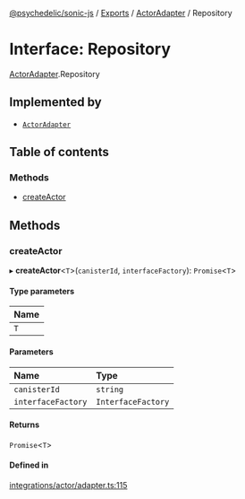 [@psychedelic/sonic-js](../README.md) / [Exports](../modules.md) / [ActorAdapter](../modules/ActorAdapter.md) / Repository

# Interface: Repository

[ActorAdapter](../modules/ActorAdapter.md).Repository

## Implemented by

- [`ActorAdapter`](../classes/ActorAdapter.md)

## Table of contents

### Methods

- [createActor](ActorAdapter.Repository.md#createactor)

## Methods

### createActor

▸ **createActor**<`T`\>(`canisterId`, `interfaceFactory`): `Promise`<`T`\>

#### Type parameters

| Name |
| :------ |
| `T` |

#### Parameters

| Name | Type |
| :------ | :------ |
| `canisterId` | `string` |
| `interfaceFactory` | `InterfaceFactory` |

#### Returns

`Promise`<`T`\>

#### Defined in

[integrations/actor/adapter.ts:115](https://github.com/Psychedelic/sonic-js/blob/33e2dd1/src/integrations/actor/adapter.ts#L115)
